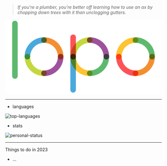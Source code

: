 > _If you're a plumber, you're better off learning how to use an ax by chopping down trees with it than unclogging gutters._

![](./lopo_animate.svg)

---

- languages

![top-languages](https://github-readme-stats.vercel.app/api/top-langs/?username=lopo12123&langs_count=5&hide_title=true)

- stats

![personal-status](https://github-readme-stats.vercel.app/api?username=lopo12123&show_icons=true&hide_title=true)

[comment]: <> (![top-languages]&#40;https://github-readme-stats.vercel.app/api/top-langs/?username=lopo12123&langs_count=5&hide_title=true&layout=compact&#41;)

---

Things to do in 2023

- ...

